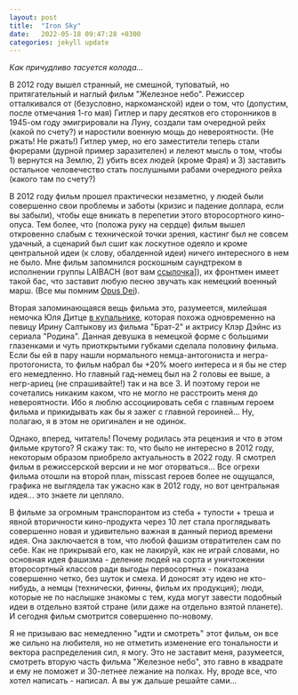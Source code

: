 ```yaml
---
layout: post
title:  "Iron Sky"
date:   2022-05-18 09:47:28 +0300
categories: jekyll update
---
```

*Как причудливо тасуется колода...*

В 2012 году вышел странный, не смешной, туповатый, но притягательный и наглый фильм "Железное небо". Режиссер отталкивался от (безусловно, наркоманской) идеи о том, что (допустим, после отмечания 1-го мая) Гитлер и пару десятков его сторонников в 1945-ом году эмигрировали на Луну, создали там очередной рейх (какой по счету?) и наростили военную мощь до невероятности. (Не ржать! Не ржать!) Гитлер умер, но его заместители теперь стали фюрерами (дурной пример заразителен) и лелеют мысль о том, чтобы 1) вернутся на Землю, 2) убить всех людей (кроме Фрая) и 3) заставить остальное человечество стать послушными рабами очередного рейха (какого там по счету?)

В 2012 году фильм прошел практически незаметно, у людей были совершенно свои проблемы и заботы (кризис и падение доллара, если вы забыли), чтобы еще вникать в перепетии этого второсортного кино-опуса. Тем более, что (положа руку на сердце) фильм вышел откровенно слабым с технической точки зрения, кастинг был не совсем удачный, а сценарий был сшит как лоскутное одеяло и кроме центральной идеи (к слову, обалденной идеи) ничего интересного в нем не было. Мне фильм запомнился роскошным саундтреком в исполнении группы LAIBACH (вот вам [ссылочка](https://youtu.be/VFHBE77oHgQ)]), их фронтмен имеет такой бас, что заставит любую песню звучать как немецкий военный марш. (Все мы помним [Opus Dei](https://youtu.be/LB9lObWclFQ)). 

Вторая запоминающаяся вещь фильма это, разумеется, милейшая немочка Юля Дитце [в купальнике](https://avatars.mds.yandex.net/get-kinopoisk-image/1773646/a1e55e39-0fa4-44b3-9563-dd9829376326/orig), которая похожа одновременно на певицу Ирину Салтыкову из фильма "Брат-2" и актрису Клэр Дэйнс из сериала "Родина". Данная девушка в немецкой форме с большими глазенками и чуть приоткрытыми губками сделала половину фильма. Если бы ей в пару нашли нормального немца-антогониста и негра-протогониста, то фильм набрал бы +20% моего интереса и я бы не стер его немедленно. Но главный гад-немец был на 2 головы ее выше, а негр-ариец (не спрашивайте!) так и на все 3. И поэтому герои не сочетались никаким каком, что не могло не расстроить меня до невероятности. Ибо я люблю ассоциировать себя с главным героем фильма и прикидывать как бы я зажег с главной героиней... Ну, полагаю, я в этом не оригинален и не одинок.

Однако, вперед, читатель! Почему родилась эта рецензия и что в этом фильме крутого? Я скажу так: то, что было не интересно в 2012 году, некоторым образом приобрело актуальность в 2022 году. Я смотрел фильм в режиссерской версии и не мог оторваться... Все огрехи фильма отошли на второй план, misscast героев более не ощущался, графика не выглядела так ужасно как в 2012 году, но вот центральная идея... это знаете ли цепляло.

В фильме за огромным транспорантом из стеба + тупости + треша и явной вторичности кино-продукта через 10 лет стала проглядывать совершенно новая и удивительно важная в данный период времени идея. Она заключается в том, что любой фашизм отвратителен сам по себе. Как не прикрывай его, как не лакируй, как не играй словами, но основная идея фашизма - деление людей на сорта и уничтожении второсортный классов ради выгоды первосортных - показана совершенно четко, без шуток и смеха. И доносят эту идею не кто-нибудь, а немцы (технически, финны, фильм их продукция); люди, которые не по наслышке знакомы с тем, куда могут завести подобный идеи в отдельно взятой стране (или даже на отдельно взятой планете). И сегодня фильм смотрится совершенно по-новому.

Я не призываю вас немедленно "идти и смотреть" этот фильм, он все же сильно на любителя, но не отметить изменение его тональности и вектора распределения сил, я могу. Это не заставит меня, разумеется, смотреть вторую часть фильма "Железное небо", это гавно в квадрате и ему не поможет и 30-летнее лежание на полках. Ну, вроде все, что хотел написать - написал. А вы уж дальше решайте сами...
